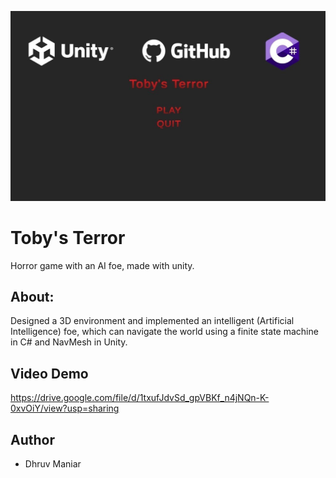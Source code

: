 ![Toby's Terror](https://github.com/Dhruvbam/Tobby-s-Terror/blob/main/tt.jpg)
# Toby's Terror
Horror game with an AI foe, made with unity.

## About:
Designed a 3D environment and implemented an intelligent (Artificial Intelligence) foe, which can navigate the world
using a finite state machine in C# and NavMesh in Unity.

## Video Demo
https://drive.google.com/file/d/1txufJdvSd_gpVBKf_n4jNQn-K-0xvOiY/view?usp=sharing

## Author
* Dhruv Maniar
